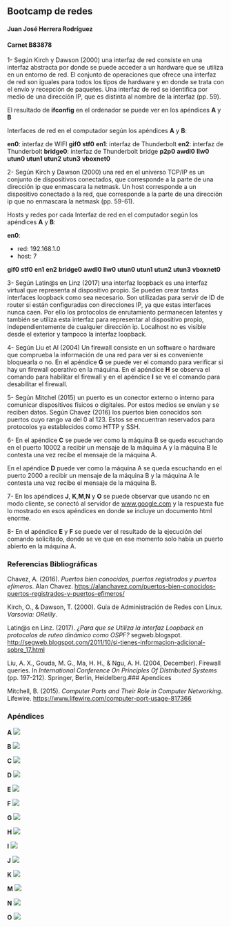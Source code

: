 ﻿
## Bootcamp de redes
#### Juan José Herrera Rodríguez
#### Carnet B83878

1- Según Kirch y Dawson (2000) una interfaz de red consiste en una interfaz abstracta por donde se puede acceder a un hardware que se utiliza en un entorno de red. El conjunto de operaciones que ofrece una interfaz de red son iguales para todos los tipos de hardware y en donde se trata con el envío y recepción de paquetes. Una interfaz de red se identifica por medio de una dirección IP, que es distinta al nombre de la interfaz (pp. 59).

El resultado de **ifconfig**  en el ordenador se puede ver en los apéndices **A** y **B**

Interfaces de red en el computador según los apéndices **A** y **B**:

**en0**: interfaz de WIFI
**gif0**
**stf0**
**en1**: interfaz de Thunderbolt
**en2**: interfaz de Thunderbolt
**bridge0**: interfaz de Thunderbolt bridge
**p2p0**
**awdl0**
**llw0**
**utun0**
**utun1**
**utun2**
**utun3**
**vboxnet0**

2- Según Kirch y Dawson (2000) una red en el universo TCP/IP es un conjunto de dispositivos conectados, que corresponde a la parte de una dirección ip que enmascara la netmask. Un host corresponde a un dispositivo conectado a la red, que corresponde a la parte de una dirección ip que no enmascara la netmask  (pp. 59-61).

Hosts y redes por cada Interfaz de red en el computador según los apéndices **A** y **B**:

**en0**:
- red: 192.168.1.0
- host: 7

**gif0**
**stf0**
**en1**
**en2**
**bridge0**
**awdl0**
**llw0**
**utun0**
**utun1**
**utun2**
**utun3**
**vboxnet0**

3- Según Latin@s en Linz (2017) una interfaz loopback es una interfaz virtual que representa al dispositivo propio. Se pueden crear tantas interfaces loopback como sea necesario. Son utilizadas para servir de ID de router si están configuradas con direcciones IP,  ya que estas interfaces nunca caen. Por ello los protocolos de enrutamiento permanecen latentes y también se utiliza esta interfaz para representar al dispositivo propio, independientemente de cualquier dirección ip. Localhost no es visible desde el exterior y tampoco la interfaz loopback.

4- Según Liu et Al (2004) Un firewall consiste en un software o hardware que comprueba la información de una red para ver si es conveniente bloquearla o no.
En el apéndice **G** se puede ver el comando para verificar si hay un firewall operativo en la máquina. En el apéndice **H** se observa el comando para habilitar el firewall y en el apéndice **I** se ve el comando para desabilitar el firewall.

5- Según Mitchel (2015) un puerto es un conector externo o interno para comunicar dispositivos físicos o digitales. Por estos medios se envían y se reciben datos. Según Chavez (2016) los puertos bien conocidos son puertos cuyo rango va del 0 al 123. Estos se encuentran reservados para protocolos ya establecidos como HTTP y SSH.

6- En el apéndice **C** se puede ver como la máquina B se queda escuchando en el puerto 10002 a recibir un mensaje de la máquina A y la máquina B le contesta una vez recibe el mensaje de la máquina A.

En el apéndice **D** puede ver como la máquina A se queda escuchando en el puerto 2000 a recibir un mensaje de la máquina B y la máquina A le contesta una vez recibe el mensaje de la máquina B.

7- En los apéndices **J**, **K**,**M**,**N** y **O** se puede observar que usando nc en modo cliente, se conectó al servidor de www.google.com y la respuesta fue lo mostrado en esos apéndices en donde se incluye un documento html enorme.

8- En el apéndice **E** y **F** se puede ver el resultado de la ejecución del comando solicitado, donde se ve que en ese momento solo había un puerto abierto en la máquina A.
### Referencias Bibliográficas

Chavez, A. (2016). _Puertos bien conocidos, puertos registrados y puertos efímeros_. Alan Chavez. https://alanchavez.com/puertos-bien-conocidos-puertos-registrados-y-puertos-efimeros/

Kirch, O., & Dawson, T. (2000). Guía de 		Administración de Redes con Linux. _Varsovia: OReilly_.

Latin@s en Linz. (2017). _¿Para que se Utiliza la interfaz Loopback en protocolos de ruteo dinámico como OSPF?_ segweb.blogspot. http://segweb.blogspot.com/2011/10/si-tienes-informacion-adicional-sobre_17.html

Liu, A. X., Gouda, M. G., Ma, H. H., & Ngu, A. H. (2004, December). Firewall queries. In _International Conference On Principles Of DIstributed Systems_ (pp. 197-212). Springer, Berlin, Heidelberg.### Apendices

Mitchell, B. (2015). _Computer Ports and Their Role in Computer Networking_. Lifewire. https://www.lifewire.com/computer-port-usage-817366
### Apéndices
**A**
![](captura1.png)

**B**
![](captura2.png)

**C**
![](captura3.png)

**D**
![](captura4.png)

**E**
![](captura5.png)

**F**
![](captura6.png)

**G**
![](captura7.png)

**H**
![](captura8.png)

**I**
![](captura9.png)

**J**
![](captura10.png)

**K**
![](captura11.png)


**M**
![](captura12.png)

**N**
![](captura13.png)

**O**
![](captura14.png)
